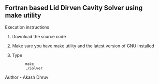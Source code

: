 
## Fortran based Lid Dirven Cavity Solver using make utility ## 

Execution instructions

  1. Download the source code 
  2. Make sure you have make utility and the latest version of GNU installed
  3. Type

     ~~~terminal 
           make
           ./Solver 
     ~~~


Author - Akash Dhruv

